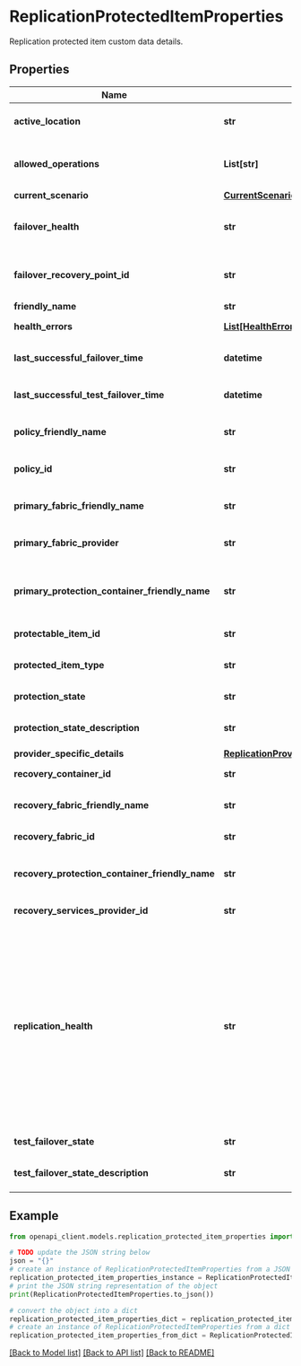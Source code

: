 # ReplicationProtectedItemProperties

Replication protected item custom data details.

## Properties

Name | Type | Description | Notes
------------ | ------------- | ------------- | -------------
**active_location** | **str** | The Current active location of the PE. | [optional] 
**allowed_operations** | **List[str]** | The allowed operations on the Replication protected item. | [optional] 
**current_scenario** | [**CurrentScenarioDetails**](CurrentScenarioDetails.md) |  | [optional] 
**failover_health** | **str** | The consolidated failover health for the VM. | [optional] 
**failover_recovery_point_id** | **str** | The recovery point ARM Id to which the Vm was failed over. | [optional] 
**friendly_name** | **str** | The name. | [optional] 
**health_errors** | [**List[HealthError]**](HealthError.md) | List of health errors. | [optional] 
**last_successful_failover_time** | **datetime** | The Last successful failover time. | [optional] 
**last_successful_test_failover_time** | **datetime** | The Last successful test failover time. | [optional] 
**policy_friendly_name** | **str** | The name of Policy governing this PE. | [optional] 
**policy_id** | **str** | The ID of Policy governing this PE. | [optional] 
**primary_fabric_friendly_name** | **str** | The friendly name of the primary fabric. | [optional] 
**primary_fabric_provider** | **str** | The fabric provider of the primary fabric. | [optional] 
**primary_protection_container_friendly_name** | **str** | The name of primary protection container friendly name. | [optional] 
**protectable_item_id** | **str** | The protected item ARM Id. | [optional] 
**protected_item_type** | **str** | The type of protected item type. | [optional] 
**protection_state** | **str** | The protection status. | [optional] 
**protection_state_description** | **str** | The protection state description. | [optional] 
**provider_specific_details** | [**ReplicationProviderSpecificSettings**](ReplicationProviderSpecificSettings.md) |  | [optional] 
**recovery_container_id** | **str** | The recovery container Id. | [optional] 
**recovery_fabric_friendly_name** | **str** | The friendly name of recovery fabric. | [optional] 
**recovery_fabric_id** | **str** | The Arm Id of recovery fabric. | [optional] 
**recovery_protection_container_friendly_name** | **str** | The name of recovery container friendly name. | [optional] 
**recovery_services_provider_id** | **str** | The recovery provider ARM Id. | [optional] 
**replication_health** | **str** | The consolidated protection health for the VM taking any issues with SRS as well as all the replication units associated with the VM&#39;s replication group into account. This is a string representation of the ProtectionHealth enumeration. | [optional] 
**test_failover_state** | **str** | The Test failover state. | [optional] 
**test_failover_state_description** | **str** | The Test failover state description. | [optional] 

## Example

```python
from openapi_client.models.replication_protected_item_properties import ReplicationProtectedItemProperties

# TODO update the JSON string below
json = "{}"
# create an instance of ReplicationProtectedItemProperties from a JSON string
replication_protected_item_properties_instance = ReplicationProtectedItemProperties.from_json(json)
# print the JSON string representation of the object
print(ReplicationProtectedItemProperties.to_json())

# convert the object into a dict
replication_protected_item_properties_dict = replication_protected_item_properties_instance.to_dict()
# create an instance of ReplicationProtectedItemProperties from a dict
replication_protected_item_properties_from_dict = ReplicationProtectedItemProperties.from_dict(replication_protected_item_properties_dict)
```
[[Back to Model list]](../README.md#documentation-for-models) [[Back to API list]](../README.md#documentation-for-api-endpoints) [[Back to README]](../README.md)


